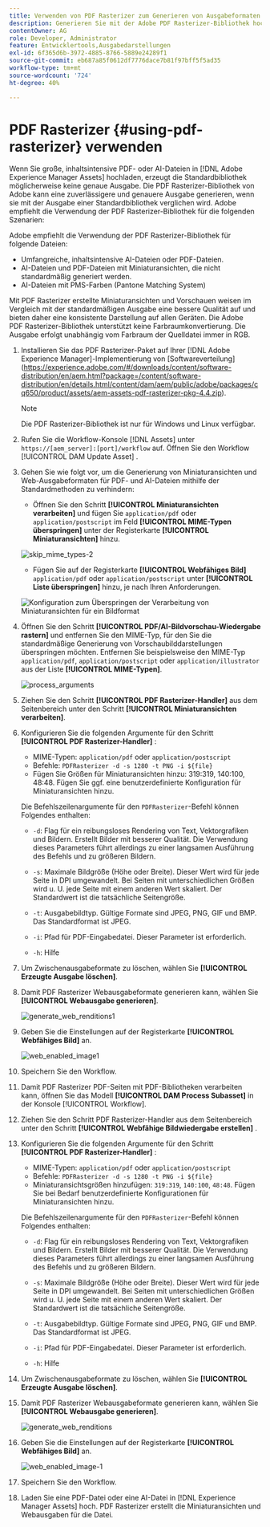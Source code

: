 ```yaml
---
title: Verwenden von PDF Rasterizer zum Generieren von Ausgabeformaten
description: Generieren Sie mit der Adobe PDF Rasterizer-Bibliothek hochwertige Miniaturansichten und Ausgabeformate.
contentOwner: AG
role: Developer, Administrator
feature: Entwicklertools,Ausgabedarstellungen
exl-id: 6f365d6b-3972-4885-8766-5889e24289f1
source-git-commit: eb687a85f0612df7776dace7b81f97bff5f5ad35
workflow-type: tm+mt
source-wordcount: '724'
ht-degree: 40%

---
```


# PDF Rasterizer {#using-pdf-rasterizer} verwenden

Wenn Sie große, inhaltsintensive PDF- oder AI-Dateien in [!DNL Adobe Experience Manager Assets] hochladen, erzeugt die Standardbibliothek möglicherweise keine genaue Ausgabe. Die PDF Rasterizer-Bibliothek von Adobe kann eine zuverlässigere und genauere Ausgabe generieren, wenn sie mit der Ausgabe einer Standardbibliothek verglichen wird. Adobe empfiehlt die Verwendung der PDF Rasterizer-Bibliothek für die folgenden Szenarien:

Adobe empfiehlt die Verwendung der PDF Rasterizer-Bibliothek für folgende Dateien:

* Umfangreiche, inhaltsintensive AI-Dateien oder PDF-Dateien.
* AI-Dateien und PDF-Dateien mit Miniaturansichten, die nicht standardmäßig generiert werden.
* AI-Dateien mit PMS-Farben (Pantone Matching System)

Mit PDF Rasterizer erstellte Miniaturansichten und Vorschauen weisen im Vergleich mit der standardmäßigen Ausgabe eine bessere Qualität auf und bieten daher eine konsistente Darstellung auf allen Geräten. Die Adobe PDF Rasterizer-Bibliothek unterstützt keine Farbraumkonvertierung. Die Ausgabe erfolgt unabhängig vom Farbraum der Quelldatei immer in RGB.

1. Installieren Sie das PDF Rasterizer-Paket auf Ihrer [!DNL Adobe Experience Manager]-Implementierung von [Softwareverteilung]
(https://experience.adobe.com/#/downloads/content/software-distribution/en/aem.html?package=/content/software-distribution/en/details.html/content/dam/aem/public/adobe/packages/cq650/product/assets/aem-assets-pdf-rasterizer-pkg-4.4.zip).

   >[!NOTE]
   >
   >Die PDF Rasterizer-Bibliothek ist nur für Windows und Linux verfügbar.

1. Rufen Sie die Workflow-Konsole [!DNL Assets] unter `https://[aem_server]:[port]/workflow` auf. Öffnen Sie den Workflow [!UICONTROL DAM Update Asset] .

1. Gehen Sie wie folgt vor, um die Generierung von Miniaturansichten und Web-Ausgabeformaten für PDF- und AI-Dateien mithilfe der Standardmethoden zu verhindern:

   * Öffnen Sie den Schritt **[!UICONTROL Miniaturansichten verarbeiten]** und fügen Sie `application/pdf` oder `application/postscript` im Feld **[!UICONTROL MIME-Typen überspringen]** unter der Registerkarte **[!UICONTROL Miniaturansichten]** hinzu.

   ![skip_mime_types-2](assets/skip_mime_types-2.png)

   * Fügen Sie auf der Registerkarte **[!UICONTROL Webfähiges Bild]** `application/pdf` oder `application/postscript` unter **[!UICONTROL Liste überspringen]** hinzu, je nach Ihren Anforderungen.

   ![Konfiguration zum Überspringen der Verarbeitung von Miniaturansichten für ein Bildformat](assets/web_enabled_imageskiplist.png)

1. Öffnen Sie den Schritt **[!UICONTROL PDF/AI-Bildvorschau-Wiedergabe rastern]** und entfernen Sie den MIME-Typ, für den Sie die standardmäßige Generierung von Vorschaubilddarstellungen überspringen möchten. Entfernen Sie beispielsweise den MIME-Typ `application/pdf`, `application/postscript` oder `application/illustrator` aus der Liste **[!UICONTROL MIME-Typen]**.

   ![process_arguments](assets/process_arguments.png)

1. Ziehen Sie den Schritt **[!UICONTROL PDF Rasterizer-Handler]** aus dem Seitenbereich unter den Schritt **[!UICONTROL Miniaturansichten verarbeiten]**.
1. Konfigurieren Sie die folgenden Argumente für den Schritt **[!UICONTROL PDF Rasterizer-Handler]** :

   * MIME-Typen: `application/pdf` oder `application/postscript`
   * Befehle: `PDFRasterizer -d -s 1280 -t PNG -i ${file}`
   * Fügen Sie Größen für Miniaturansichten hinzu: 319:319, 140:100, 48:48. Fügen Sie ggf. eine benutzerdefinierte Konfiguration für Miniaturansichten hinzu.

   Die Befehlszeilenargumente für den `PDFRasterizer`-Befehl können Folgendes enthalten:

   * `-d`: Flag für ein reibungsloses Rendering von Text, Vektorgrafiken und Bildern. Erstellt Bilder mit besserer Qualität. Die Verwendung dieses Parameters führt allerdings zu einer langsamen Ausführung des Befehls und zu größeren Bildern.

   * `-s`: Maximale Bildgröße (Höhe oder Breite). Dieser Wert wird für jede Seite in DPI umgewandelt. Bei Seiten mit unterschiedlichen Größen wird u. U. jede Seite mit einem anderen Wert skaliert. Der Standardwert ist die tatsächliche Seitengröße.

   * `-t`: Ausgabebildtyp. Gültige Formate sind JPEG, PNG, GIF und BMP. Das Standardformat ist JPEG.

   * `-i`: Pfad für PDF-Eingabedatei. Dieser Parameter ist erforderlich.

   * `-h`: Hilfe


1. Um Zwischenausgabeformate zu löschen, wählen Sie **[!UICONTROL Erzeugte Ausgabe löschen]**.
1. Damit PDF Rasterizer Webausgabeformate generieren kann, wählen Sie **[!UICONTROL Webausgabe generieren]**.

   ![generate_web_renditions1](assets/generate_web_renditions1.png)

1. Geben Sie die Einstellungen auf der Registerkarte **[!UICONTROL Webfähiges Bild]** an.

   ![web_enabled_image1](assets/web_enabled_image1.png)

1. Speichern Sie den Workflow.
1. Damit PDF Rasterizer PDF-Seiten mit PDF-Bibliotheken verarbeiten kann, öffnen Sie das Modell **[!UICONTROL DAM Process Subasset]** in der Konsole [!UICONTROL Workflow].
1. Ziehen Sie den Schritt PDF Rasterizer-Handler aus dem Seitenbereich unter den Schritt **[!UICONTROL Webfähige Bildwiedergabe erstellen]** .
1. Konfigurieren Sie die folgenden Argumente für den Schritt **[!UICONTROL PDF Rasterizer-Handler]** :

   * MIME-Typen: `application/pdf` oder `application/postscript`
   * Befehle: `PDFRasterizer -d -s 1280 -t PNG -i ${file}`
   * Miniaturansichtsgrößen hinzufügen: `319:319`, `140:100`, `48:48`. Fügen Sie bei Bedarf benutzerdefinierte Konfigurationen für Miniaturansichten hinzu.

   Die Befehlszeilenargumente für den `PDFRasterizer`-Befehl können Folgendes enthalten:

   * `-d`: Flag für ein reibungsloses Rendering von Text, Vektorgrafiken und Bildern. Erstellt Bilder mit besserer Qualität. Die Verwendung dieses Parameters führt allerdings zu einer langsamen Ausführung des Befehls und zu größeren Bildern.

   * `-s`: Maximale Bildgröße (Höhe oder Breite). Dieser Wert wird für jede Seite in DPI umgewandelt. Bei Seiten mit unterschiedlichen Größen wird u. U. jede Seite mit einem anderen Wert skaliert. Der Standardwert ist die tatsächliche Seitengröße.

   * `-t`: Ausgabebildtyp. Gültige Formate sind JPEG, PNG, GIF und BMP. Das Standardformat ist JPEG.

   * `-i`: Pfad für PDF-Eingabedatei. Dieser Parameter ist erforderlich.

   * `-h`: Hilfe


1. Um Zwischenausgabeformate zu löschen, wählen Sie **[!UICONTROL Erzeugte Ausgabe löschen]**.
1. Damit PDF Rasterizer Webausgabeformate generieren kann, wählen Sie **[!UICONTROL Webausgabe generieren]**.

   ![generate_web_renditions](assets/generate_web_renditions.png)

1. Geben Sie die Einstellungen auf der Registerkarte **[!UICONTROL Webfähiges Bild]** an.

   ![web_enabled_image-1](assets/web_enabled_image-1.png)

1. Speichern Sie den Workflow.
1. Laden Sie eine PDF-Datei oder eine AI-Datei in [!DNL Experience Manager Assets] hoch. PDF Rasterizer erstellt die Miniaturansichten und Webausgaben für die Datei.
